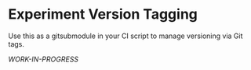 # Experiment Version Tagging

Use this as a gitsubmodule in your CI script to manage versioning via Git tags.

*WORK-IN-PROGRESS*